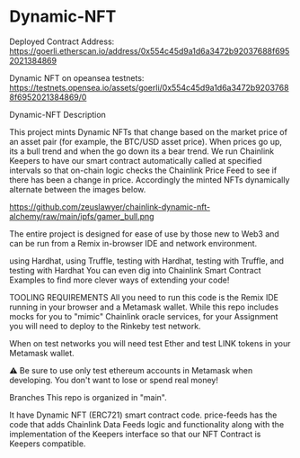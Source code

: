 # Dynamic-NFT

Deployed Contract Address:
https://goerli.etherscan.io/address/0x554c45d9a1d6a3472b92037688f6952021384869
 
 Dynamic NFT on opeansea testnets:
 https://testnets.opensea.io/assets/goerli/0x554c45d9a1d6a3472b92037688f6952021384869/0
 
Dynamic-NFT Description


This project mints Dynamic NFTs that change based on the market price of an asset pair (for example, the BTC/USD asset price). When prices go up, its a bull trend and when the go down its a bear trend. We run Chainlink Keepers to have our smart contract automatically called at specified intervals so that on-chain logic checks the Chainlink Price Feed to see if there has been a change in price. Accordingly the minted NFTs dynamically alternate between the images below.

https://github.com/zeuslawyer/chainlink-dynamic-nft-alchemy/raw/main/ipfs/gamer_bull.png

     

The entire project is designed for ease of use by those new to Web3 and can be run from a Remix in-browser IDE and network environment.

using Hardhat,
using Truffle,
testing with Hardhat,
testing with Truffle, and
testing with Hardhat
You can even dig into Chainlink Smart Contract Examples to find more clever ways of extending your code!

TOOLING REQUIREMENTS
All you need to run this code is the Remix IDE running in your browser and a Metamask wallet. While this repo includes mocks for you to "mimic" Chainlink oracle services, for your Assignment you will need to deploy to the Rinkeby test network.

When on test networks you will need test Ether and test LINK tokens in your Metamask wallet.

⚠️ Be sure to use only test ethereum accounts in Metamask when developing. You don't want to lose or spend real money!

Branches
This repo is organized in "main". 

  It have Dynamic NFT (ERC721) smart contract code.
price-feeds has the code that adds Chainlink Data Feeds logic and functionality along with the implementation of the Keepers interface so that our NFT Contract is Keepers compatible.


